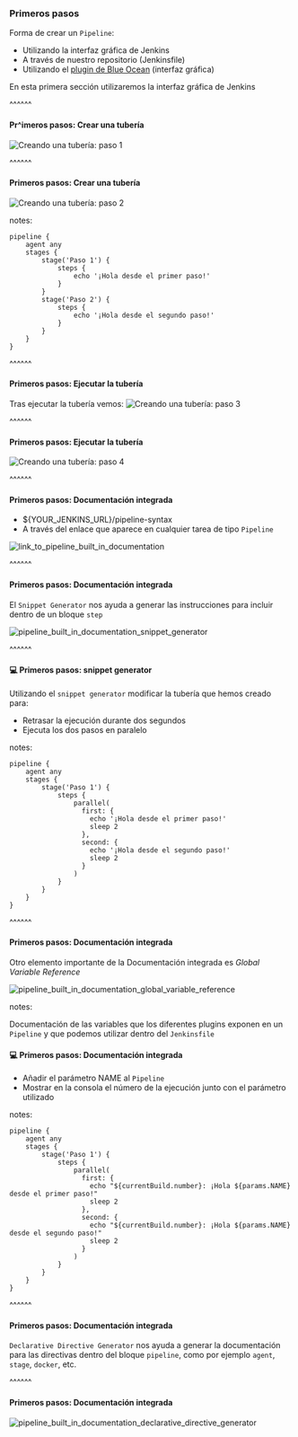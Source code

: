 ### Primeros pasos

Forma de crear un `Pipeline`:

* Utilizando la interfaz gráfica de Jenkins
* A través de nuestro repositorio (Jenkinsfile)
* Utilizando el [plugin de Blue Ocean](https://jenkins.io/doc/book/pipeline/getting-started/#through-blue-ocean) (interfaz gráfica)
 
En esta primera sección utilizaremos la interfaz gráfica de Jenkins

^^^^^^

#### Pr^imeros pasos: Crear una tubería

![Creando una tubería: paso 1](/slides/images/classic_ui_pipeline_step_1.png)

^^^^^^

#### Primeros pasos: Crear una tubería

![Creando una tubería: paso 2](/slides/images/classic_ui_pipeline_step_2.png)

notes:

```Jenkinsfile
pipeline {
    agent any 
    stages {
        stage('Paso 1') {
            steps {
                echo '¡Hola desde el primer paso!' 
            }
        }
        stage('Paso 2') {
            steps {
                echo '¡Hola desde el segundo paso!' 
            }
        }
    }
}
```

^^^^^^

#### Primeros pasos: Ejecutar la tubería

Tras ejecutar la tubería vemos: 
![Creando una tubería: paso 3](/slides/images/classic_ui_pipeline_step_3.png)

^^^^^^

#### Primeros pasos: Ejecutar la tubería

 ![Creando una tubería: paso 4](/slides/images/classic_ui_pipeline_step_4.png)

^^^^^^

#### Primeros pasos: Documentación integrada

* ${YOUR_JENKINS_URL}/pipeline-syntax
* A través del enlace que aparece en cualquier tarea de tipo `Pipeline`

![link_to_pipeline_built_in_documentation](/slides/images/link_to_pipeline_built_in_documentation.png)


^^^^^^

#### Primeros pasos: Documentación integrada

El `Snippet Generator` nos ayuda a generar las instrucciones
para incluir dentro de un bloque `step`

![pipeline_built_in_documentation_snippet_generator](/slides/images/pipeline_built_in_documentation_snippet_generator.png)

^^^^^^

#### 💻️ Primeros pasos: snippet generator

Utilizando el `snippet generator` modificar la tubería
que hemos creado para:

* Retrasar la ejecución durante dos segundos
* Ejecuta los dos pasos en paralelo 

notes:

```Jenkinsfile
pipeline {
    agent any 
    stages {
        stage('Paso 1') {
            steps {
                parallel(
                  first: {
                    echo '¡Hola desde el primer paso!' 
                    sleep 2
                  },
                  second: {
                    echo '¡Hola desde el segundo paso!' 
                    sleep 2
                  }
                )
            }
        }
    }
}
```

^^^^^^

#### Primeros pasos: Documentación integrada

Otro elemento importante de la Documentación integrada es _Global Variable Reference_

![pipeline_built_in_documentation_global_variable_reference](/slides/images/pipeline_built_in_documentation_global_variable_reference.png)

notes:

Documentación de las variables que los diferentes plugins
exponen en un `Pipeline` y que podemos utilizar dentro del
`Jenkinsfile`

#### 💻️ Primeros pasos: Documentación integrada

* Añadir el parámetro NAME al `Pipeline`
* Mostrar en la consola el número de la ejecución junto con el parámetro utilizado

notes:

```Jenkinsfile
pipeline {
    agent any 
    stages {
        stage('Paso 1') {
            steps {
                parallel(
                  first: {
                    echo "${currentBuild.number}: ¡Hola ${params.NAME} desde el primer paso!"
                    sleep 2
                  },
                  second: {
                    echo "${currentBuild.number}: ¡Hola ${params.NAME} desde el segundo paso!"
                    sleep 2
                  }
                )
            }
        }
    }
}
```

^^^^^^

#### Primeros pasos: Documentación integrada

`Declarative Directive Generator` nos ayuda a generar la documentación para las
directivas dentro del bloque `pipeline`, como por ejemplo `agent`, `stage`, `docker`, etc.

^^^^^^

#### Primeros pasos: Documentación integrada

![pipeline_built_in_documentation_declarative_directive_generator](/slides/images/pipeline_built_in_documentation_declarative_directive_generator.png)